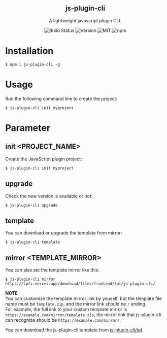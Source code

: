 <h2 align="center">js-plugin-cli</h2>

<p align="center">A lightweight javascript plugin CLI.</p>

<p align="center">
<img src="https://img.shields.io/badge/build-passing-brightgreen?style=flat-square" alt="Build Status">
<img src="https://img.shields.io/github/package-json/v/zpfz/js-plugin-cli?style=flat-square&color=orange" alt="Version">
<img src="https://img.shields.io/badge/license-MIT-brightgreen?style=flat-square&color=blue" alt="MIT">
<img alt="npm" src="https://img.shields.io/npm/dt/js-plugin-cli?style=flat-square&color=red" alt="downloads">
</p>

# Installation
```
$ npm i js-plugin-cli -g
```
# Usage
Run the following command line to create the project:
```
$ js-plugin-cli init myproject
```

# Parameter
## init <PROJECT_NAME>
Create the JavaScript plugin project:
```
$ js-plugin-cli init myproject
```

## upgrade
Check the new version is available or not:
```
$ js-plugin-cli upgrade
```

## template
You can download or upgrade the template from mirror:
```
$ js-plugin-cli template
```

## mirror <TEMPLATE_MIRROR>
You can also set the template mirror like this:
```
$ js-plugin-cli mirror https://zpfz.vercel.app/download/files/frontend/tpl/js-plugin-cli/
```
**NOTE**  
You can customize the template mirror link by youself, but the template file name must be `template.zip`, and the mirror link should be `/` ending.  
For example, the full link to your custom template mirror is `https://example.com/mirror/template.zip`, the mirror link that js-plugin-cli can recognize should be `https://example.com/mirror/`.  

You can download the js-plugin-cli template from [js-plugin-cli/tpl](https://github.com/zpfz/js-plugin-cli/tree/master/tpl). 
